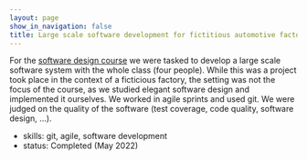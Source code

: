 ```yaml
---
layout: page
show_in_navigation: false
title: Large scale software development for fictitious automotive factory
---
```


For the [software design course](https://onderwijsaanbod.kuleuven.be/2019/syllabi/n/X0D45AN.htm#activetab=doelstellingen_idp1651664) 
we were tasked to develop a large scale software system with the whole class (four people). While this was a project took place in the context of a ficticious factory, the setting was not the focus of the course, as we studied elegant software design and implemented it ourselves. We worked in agile sprints and used git. We were judged on the quality of the software (test coverage, code quality, software design, ...).

- skills: git, agile, software development
- status: Completed (May 2022)
